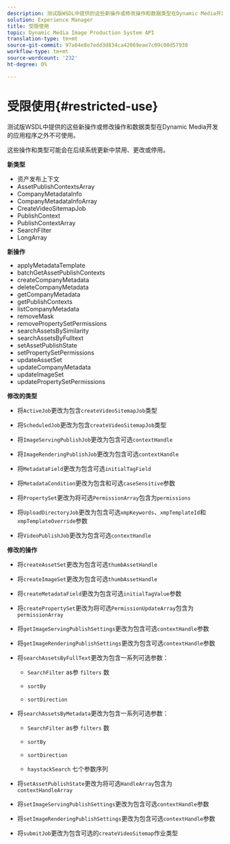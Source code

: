 ```yaml
---
description: 测试版WSDL中提供的这些新操作或修改操作和数据类型在Dynamic Media开发的应用程序之外不可使用。
solution: Experience Manager
title: 受限使用
topic: Dynamic Media Image Production System API
translation-type: tm+mt
source-git-commit: 97a84e8e7edd3d834ca42069eae7c09c00d57938
workflow-type: tm+mt
source-wordcount: '232'
ht-degree: 0%

---
```



# 受限使用{#restricted-use}

测试版WSDL中提供的这些新操作或修改操作和数据类型在Dynamic Media开发的应用程序之外不可使用。

这些操作和类型可能会在后续系统更新中禁用、更改或停用。

**新类型**

* 资产发布上下文
* AssetPublishContextsArray
* CompanyMetadataInfo
* CompanyMetadataInfoArray
* CreateVideoSitemapJob
* PublishContext
* PublishContextArray
* SearchFilter
* LongArray

**新操作**

* applyMetadataTemplate
* batchGetAssetPublishContexts
* createCompanyMetadata
* deleteCompanyMetadata
* getCompanyMetadata
* getPublishContexts
* listCompanyMetadata
* removeMask
* removePropertySetPermissions
* searchAssetsBySimilarity
* searchAssetsByFulltext
* setAssetPublishState
* setPropertySetPermissions
* updateAssetSet
* updateCompanyMetadata
* updateImageSet
* updatePropertySetPermissions

**修改的类型**

* 将`ActiveJob`更改为包含`createVideoSitemapJob`类型

* 将`ScheduledJob`更改为包含`createVideoSitemapJob`类型

* 将`ImageServingPublishJob`更改为包含可选`contextHandle`

* 将`ImageRenderingPublishJob`更改为包含可选`contextHandle`

* 将`MetadataField`更改为包含可选`initialTagField`

* 将`MetadataCondition`更改为包含和可选`caseSensitive`参数

* 将`PropertySet`更改为将可选`PermissionArray`包含为`permissions`

* 将`UploadDirectoryJob`更改为包含可选`xmpKeywords`、`xmpTemplateId`和`xmpTemplateOverride`参数

* 将`VideoPublishJob`更改为包含可选`contextHandle`

**修改的操作**

* 将`createAssetSet`更改为包含可选`thumbAssetHandle`

* 将`createImageSet`更改为包含可选`thumbAssetHandle`

* 将`createMetadataField`更改为包含可选`initialTagValue`参数

* 将`createPropertySet`更改为将可选`PermissionUpdateArray`包含为`permissionArray`

* 将`getImageServingPublishSettings`更改为包含可选`contextHandle`参数

* 将`getImageRenderingPublishSettings`更改为包含可选`contextHandle`参数

* 将`searchAssetsByFullText`更改为包含一系列可选参数：

   * `SearchFilter` as参 `filters` 数

   * `sortBy`
   * `sortDirection`

* 将`searchAssetsByMetadata`更改为包含一系列可选参数：

   * `SearchFilter` as参 `filters` 数

   * `sortBy`
   * `sortDirection`
   * `haystackSearch` 七个参数序列

* 将`setAssetPublishState`更改为将可选`HandleArray`包含为`contextHandleArray`

* 将`setImageServingPublishSettings`更改为包含可选`contextHandle`参数

* 将`setImageRenderingPublishSettings`更改为包含可选`contextHandle`参数

* 将`submitJob`更改为包含可选的`createVideoSitemap`作业类型

